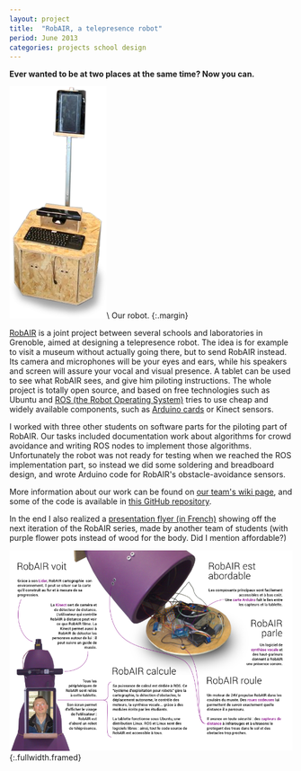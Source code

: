 ```yaml
---
layout: project
title:  "RobAIR, a telepresence robot"
period: June 2013
categories: projects school design
---
```


**Ever wanted to be at two places at the same time? Now you can.**


![Photo of our robot](/public/robair_photo.png)\\
Our robot.
{:.margin}

[RobAIR][wiki_home] is a joint project between several schools and laboratories
in Grenoble, aimed at designing a telepresence robot. The idea is for example
to visit a museum without actually going there, but to send RobAIR instead. Its
camera and microphones will be your eyes and ears, while his speakers and
screen will assure your vocal and visual presence. A tablet can be used to see
what RobAIR sees, and give him piloting instructions. The whole project is
totally open source, and based on free technologies such as Ubuntu and [ROS
(the Robot Operating System)][ROS] tries to use cheap and widely available
components, such as [Arduino cards][arduino] or Kinect sensors.


I worked with three other students on software parts for the piloting part of
RobAIR. Our tasks included documentation work about algorithms for crowd
avoidance and writing ROS nodes to implement those algorithms. Unfortunately
the robot was not ready for testing when we reached the ROS implementation
part, so instead we did some soldering and breadboard design, and wrote Arduino
code for RobAIR's obstacle-avoidance sensors.

More information about our work
can be found on [our team's wiki page][wiki_our], and some of the code is
available in [this GitHub repository][github].

In the end I also realized a [presentation flyer (in French)][flyer] showing
off the next iteration of the RobAIR series, made by another team of students
(with purple flower pots instead of wood for the body. Did I mention
affordable?)

![Presentation flyer (in French)](/public/robair_flyer.png)
{:.fullwidth.framed}

[wiki_home]: http://air.imag.fr/mediawiki/index.php/RobAIR
[ROS]: http://www.ros.org/
[arduino]: http://arduino.cc/
[wiki_our]: http://fablab.ensimag.fr/index.php/RobAIR/Pilotage_Automatique_du_Robot
[github]: https://github.com/belluzj/RobAir
[flyer]: http://fablab.ensimag.fr/images/0/06/Robair-flyer-recto-joined.pdf
